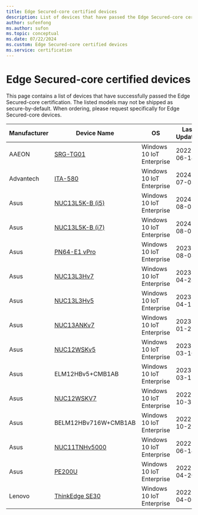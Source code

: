 ```yaml
---
title: Edge Secured-core certified devices
description: List of devices that have passed the Edge Secured-core certifications
author: sufenfong
ms.author: sufon
ms.topic: conceptual 
ms.date: 07/22/2024 
ms.custom: Edge Secured-core certified devices
ms.service: certification
---
```


# Edge Secured-core certified devices
This page contains a list of devices that have successfully passed the Edge Secured-core certification. The listed models may not be shipped as secure-by-default. When ordering, please request specifically for Edge Secured-core devices. 

|Manufacturer|Device Name|OS|Last Updated|
---|---|---|---
|AAEON|[SRG-TG01](https://newdata.aaeon.com.tw/DOWNLOAD/2014%20datasheet/Systems/SRG-TG01.pdf)|Windows 10 IoT Enterprise|2022-06-14|
|Advantech|[ITA-580](https://www.advantech.com/en-eu/products/5130beef-2b81-41f7-a89b-2c43c1f2b6e9/ita-580/mod_bf7b0383-e6b2-49d7-9181-b6fc752e188b)|Windows 10 IoT Enterprise|2024-07-08|
|Asus|[NUC13L5K-B (i5)](https://www.asus.com/us/displays-desktops/nucs/nuc-mini-pcs/asus-nuc-13-pro/)|Windows 10 IoT Enterprise|2024-08-01|
|Asus|[NUC13L5K-B (i7)](https://www.asus.com/us/displays-desktops/nucs/nuc-mini-pcs/asus-nuc-13-pro/)|Windows 10 IoT Enterprise|2024-08-01|
|Asus|[PN64-E1 vPro](https://www.asus.com/ca-en/displays-desktops/mini-pcs/pn-series/asus-expertcenter-pn64-e1/)|Windows 10 IoT Enterprise|2023-08-08|
|Asus|[NUC13L3Hv7](https://www.asus.com/us/displays-desktops/nucs/nuc-mini-pcs/asus-nuc-13-pro/)|Windows 10 IoT Enterprise|2023-04-28|
|Asus|[NUC13L3Hv5](https://www.asus.com/us/displays-desktops/nucs/nuc-mini-pcs/asus-nuc-13-pro/)|Windows 10 IoT Enterprise|2023-04-12|
|Asus|[NUC13ANKv7](https://www.asus.com/us/displays-desktops/nucs/nuc-mini-pcs/asus-nuc-13-pro/)|Windows 10 IoT Enterprise|2023-01-27|
|Asus|[NUC12WSKv5](https://www.asus.com/us/displays-desktops/nucs/nuc-kits/asus-nuc-12-pro/)|Windows 10 IoT Enterprise|2023-03-16|
|Asus|ELM12HBv5+CMB1AB|Windows 10 IoT Enterprise|2023-03-17|
|Asus|[NUC12WSKV7](https://www.asus.com/us/displays-desktops/nucs/nuc-kits/asus-nuc-12-pro/)|Windows 10 IoT Enterprise|2022-10-31|
|Asus|BELM12HBv716W+CMB1AB|Windows 10 IoT Enterprise|2022-10-25|
|Asus|[NUC11TNHv5000](https://www.asus.com/us/displays-desktops/nucs/nuc-kits/nuc-11-pro-kit/)|Windows 10 IoT Enterprise|2022-06-14|
|Asus|[PE200U](https://www.asus.com/networking-iot-servers/aiot-industrial-solutions/embedded-computers-edge-ai-systems/pe200u/)|Windows 10 IoT Enterprise|2022-04-20|
|Lenovo|[ThinkEdge SE30](https://www.lenovo.com/us/en/p/desktops/thinkedge/thinkedge-se30/len102c0004)|Windows 10 IoT Enterprise|2022-04-06|

